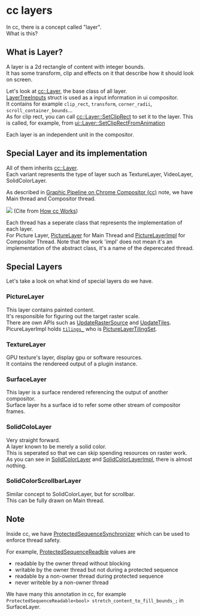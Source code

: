# cc layers

In cc, there is a concept called "layer".  
What is this?

## What is Layer?
A layer is a 2d rectangle of content with integer bounds.  
It has some transform, clip and effects on it that describe how it should look on screen.

Let's look at [cc::Layer](https://source.chromium.org/chromium/chromium/src/+/refs/heads/main:cc/layers/layer.h;l=87;drc=fdfd85f836e0e59c79ed9bf6d527a2b8f7fdeb6e), the base class of all layer.  
[LayerTreeInputs](https://source.chromium.org/chromium/chromium/src/+/refs/heads/main:cc/layers/layer.h;l=1024;drc=fdfd85f836e0e59c79ed9bf6d527a2b8f7fdeb6e) struct is used as a input information in ui compositor.  
It contains for example `clip_rect`, `transform`, `corner_radii`, `scroll_container_bounds`...  
As for clip rect, you can call [cc::Layer::SetClipRect](https://source.chromium.org/chromium/chromium/src/+/refs/heads/main:cc/layers/layer.cc;l=587;drc=fdfd85f836e0e59c79ed9bf6d527a2b8f7fdeb6e) to set it to the layer. This is called, for example, from [ui::Layer::SetClipRectFromAnimation](https://source.chromium.org/chromium/chromium/src/+/refs/heads/main:ui/compositor/layer.cc;l=1626;drc=fdfd85f836e0e59c79ed9bf6d527a2b8f7fdeb6e)  

Each layer is an independent unit in the compositor.

## Special Layer and its implementation
All of them inherits [cc::Layer](https://source.chromium.org/chromium/chromium/src/+/refs/heads/main:cc/layers/layer.h;l=87;drc=fdfd85f836e0e59c79ed9bf6d527a2b8f7fdeb6e).  
Each variant represents the type of layer such as TextureLayer, VideoLayer, SolidColorLayer.  

As described in [Graphic Pipeline on Chrome Compositor (cc)](/docs/day43.md) note, we have Main thread and Compositor thread.  

![](https://hackmd.io/_uploads/SkcM2G2F3.png)
(Cite from [How cc Works](https://source.chromium.org/chromium/chromium/src/+/main:docs/how_cc_works.md))

Each thread has a seperate class that represents the implementation of each layer.  
For Picture Layer, [PictureLayer](https://source.chromium.org/chromium/chromium/src/+/main:cc/layers/picture_layer.h;drc=69e6dc49684309c8b375c4dcd724c6ae61878ecd) for Main Thread and [PictureLayerImpl](https://source.chromium.org/chromium/chromium/src/+/main:cc/layers/picture_layer_impl.h;drc=b2878dbfb8d7c535bd614d5234f73d1617d26469) for Compositor Thread. Note that the work 'impl' does not mean it's an implementation of the abstract class, it's a name of the deperecated thread.

## Special Layers
Let's take a look on what kind of special layers do we have.

### PictureLayer
This layer contains painted content.  
It's responsible for figuring out the target raster scale.  
There are own APIs such as [UpdateRasterSource](https://source.chromium.org/chromium/chromium/src/+/main:cc/layers/picture_layer_impl.h;l=98;drc=b2878dbfb8d7c535bd614d5234f73d1617d26469) and [UpdateTiles](https://source.chromium.org/chromium/chromium/src/+/main:cc/layers/picture_layer_impl.h;l=103;drc=b2878dbfb8d7c535bd614d5234f73d1617d26469).
PicureLayerImpl holds [`tilings_`](https://source.chromium.org/chromium/chromium/src/+/refs/heads/main:cc/layers/picture_layer_impl.h;l=245;drc=fdfd85f836e0e59c79ed9bf6d527a2b8f7fdeb6e) who is [PictureLayerTilingSet](https://source.chromium.org/chromium/chromium/src/+/refs/heads/main:cc/tiles/picture_layer_tiling_set.h;l=29;drc=fdfd85f836e0e59c79ed9bf6d527a2b8f7fdeb6e).

### TextureLayer
GPU texture's layer, display gpu or software resources.  
It contains the rendereed output of a plugin instance.

### SurfaceLayer
This layer is a surface rendered referencing the output of another compositor.  
Surface layer hs a surface id to refer some other stream of compositor frames.

### SolidColoLayer
Very straight forward.  
A layer known to be merely a solid color.  
This is seperated so that we can skip spending resources on raster work.  
As you can see in [SolidColorLayer](https://source.chromium.org/chromium/chromium/src/+/main:cc/layers/solid_color_layer.h;drc=2ae4b7c6500f5b0b5480cb2db823fd3d1d80387b) and [SolidColorLayerImpl](https://source.chromium.org/chromium/chromium/src/+/main:cc/layers/solid_color_layer_impl.h;drc=3f7a9d89de4c434583d520384b01ce87178ce888), there is almost nothing.  

### SolidColorScrollbarLayer
Similar concept to SolidColorLayer, but for scrollbar.  
This can be fully drawn on Main thread.

## Note
Inside cc, we have [ProtectedSequenceSynchronizer](https://source.chromium.org/chromium/chromium/src/+/refs/heads/main:cc/base/protected_sequence_synchronizer.h) which can be used to enforce thread safety.  

For example, [ProtectedSequenceReadble](https://source.chromium.org/chromium/chromium/src/+/refs/heads/main:cc/base/protected_sequence_synchronizer.h;l=76;drc=fdfd85f836e0e59c79ed9bf6d527a2b8f7fdeb6e) values are
- readable by the owner thread without blocking
- writable by the owner thread but not during a protected sequence
- readable by a non-owner thread during protected sequence
- never writeble by a non-owner thread

We have many this annotation in cc, for example `ProtectedSequenceReadable<bool> stretch_content_to_fill_bounds_;` in SurfaceLayer.
